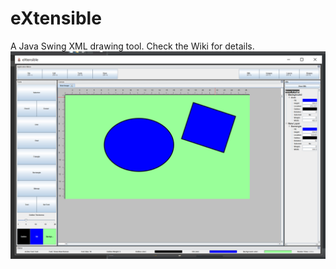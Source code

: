 # eXtensible
A Java Swing XML drawing tool.
Check the Wiki for details.
![A look at the UI](res/Screenshot.png?raw=true "eXtensible")
